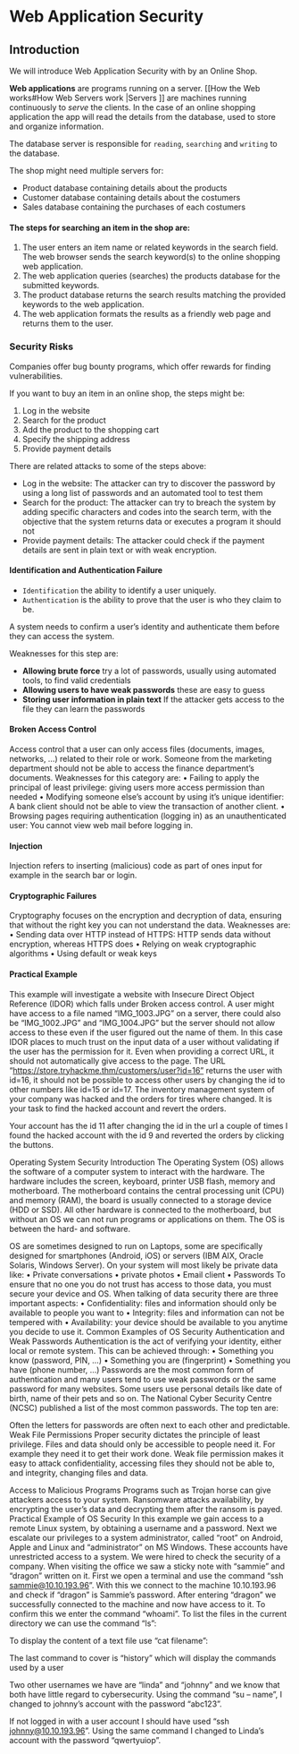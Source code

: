 
# Web Application Security 

## Introduction

We will introduce Web Application Security with by an Online Shop.

**Web applications** are programs running on a server. [[How the Web works#How Web Servers work |Servers ]] are machines running continuously to *serve* the clients. In the case of an online shopping application the app will read the details from the database, used to store and organize information.

The database server is responsible for `reading`, `searching` and `writing` to the database.

The shop might need multiple servers for:
- Product database containing details about the products
- Customer database containing details about the costumers
- Sales database containing the purchases of each costumers

#### The steps for searching an item in the shop are:
1. The user enters an item name or related keywords in the search field. The web browser sends the search keyword(s) to the online shopping web application.
2. The web application queries (searches) the products database for the submitted keywords.
3. The product database returns the search results matching the provided keywords to the web application.
4. The web application formats the results as a friendly web page and returns them to the user.
### Security Risks

Companies offer bug bounty programs, which offer rewards for finding vulnerabilities.

 If you want to buy an item in an online shop, the steps might be:
1. Log in the website
2. Search for the product
3. Add the product to the shopping cart
4. Specify the shipping address
5. Provide payment details

 There are related attacks to some of the steps above:
- Log in the website: The attacker can try to discover the password by using a long list of passwords and an automated tool to test them
- Search for the product: The attacker can try to breach the system by adding specific characters and codes into the search term, with the objective that the system returns data or executes a program it should not
- Provide payment details: The attacker could check if the payment details are sent in plain text or with weak encryption.

#### Identification and Authentication Failure
- `Identification` the ability to identify a user uniquely. 
- `Authentication` is the ability to prove that the user is who they claim to be.

A system needs to confirm a user’s identity and authenticate them before they can access the system.

 Weaknesses for this step are:
- **Allowing brute force** try a lot of passwords, usually using automated tools, to find valid credentials
- **Allowing users to have weak passwords** these are easy to guess
- **Storing user information in plain text** If the attacker gets access to the file they can learn the passwords 

#### Broken Access Control
Access control that a user can only access files (documents, images, networks, …) related to their role or work. Someone from the marketing department should not be able to access the finance department’s documents.
Weaknesses for this category are:
    • Failing to apply the principal of least privilege: giving users more access permission than needed
    • Modifying someone else’s account by using it’s unique identifier: A bank client should not be able to view the transaction of another client.
    • Browsing pages requiring authentication (logging in) as an unauthenticated user: You cannot view web mail before logging in.
    
#### Injection
Injection refers to inserting (malicious) code as part of ones input for example in the search bar or login.

#### Cryptographic Failures
Cryptography focuses on the encryption and decryption of data, ensuring that without the right key you can not understand the data.
Weaknesses are:
    • Sending data over HTTP instead of HTTPS: HTTP sends data without encryption, whereas HTTPS does
    • Relying on weak cryptographic algorithms
    • Using default or weak keys
    
#### Practical Example 
This example will investigate a website with Insecure Direct Object Reference (IDOR) which falls under Broken access control. A user might have access to a file named “IMG_1003.JPG” on a server, there could also be “IMG_1002.JPG” and “IMG_1004.JPG” but the server should not allow access to these even if the user figured out the name of them. In this case IDOR places to much trust on the input data of a user without validating if the user has the permission for it. 
Even when providing a correct URL, it should not automatically give access to the page. The URL “https://store.tryhackme.thm/customers/user?id=16” returns the user with id=16, it should not be possible to access other users by changing the id to other numbers like id=15 or id=17. 
The inventory management system of your company was hacked and the orders for tires where changed. It is your task to find the hacked account and revert the orders.


Your account has the id 11 after changing the id in the url a couple of times I found the hacked account with the id 9 and reverted the orders by clicking the buttons.

Operating System Security
Introduction
The Operating System (OS) allows the software of a computer system to interact with the hardware. 
The hardware includes the screen, keyboard, printer  USB flash, memory and motherboard. The motherboard contains the central processing unit (CPU) and memory (RAM), the board is usually connected to a storage device (HDD or SSD). All other hardware is connected to the motherboard, but without an OS we can not run programs or applications on them. The OS is between the hard- and software.

OS are sometimes designed to run on Laptops, some are specifically designed for smartphones (Android, iOS) or servers (IBM AIX, Oracle Solaris, Windows Server). 
On your system will most likely be private data like:
    • Private conversations
    • private photos 
    • Email client
    • Passwords
To ensure that no one you do not trust has access to those data, you must secure your device and OS.
When talking of data security there are three important aspects:
    • Confidentiality: files and information should only be available to people you want to
    • Integrity: files and information can not be tempered with
    • Availability: your device should be available to you anytime you decide to use it.
 Common Examples of OS Security
Authentication and Weak Passwords
Authentication is the act of verifying your identity, either local or remote system. This can be achieved through:
    • Something you know (password, PIN, …)
    • Something you are (fingerprint)
    • Something you have (phone number, …)
Passwords are the most common form of authentication and many users tend to use weak passwords or the same password for many websites. Some users use personal details like date of birth, name of their pets and so on.
The National Cyber Security Centre (NCSC) published a list of the most common passwords. The top ten are:

Often the letters for passwords are often next to each other and predictable. 
Weak File Permissions
Proper security dictates the principle of least privilege. Files and data should only be accessible to people need it. For example they need it to get their work done. Weak file permission makes it easy to attack confidentiality, accessing files they should not be able to, and integrity, changing files and data.  

Access to Malicious Programs
Programs such as Trojan horse can give attackers access to your system. Ransomware attacks availability, by encrypting the user’s data and decrypting them after the ransom is payed. 
Practical Example of OS Security
In this example we gain access to a remote Linux system, by obtaining a username and a password. Next we escalate our privileges to a system administrator,  called “root” on Android, Apple and Linux and “administrator” on MS Windows. These accounts have unrestricted access to a system.
We were hired to check the security of a company. When visiting the office we saw a sticky note with “sammie” and “dragon” written on it. 
First we open a terminal and use the command “ssh sammie@10.10.193.96”. With this we connect to the machine 10.10.193.96 and check if “dragon” is Sammie’s password.
After entering “dragon” we successfully connected to the machine and now have access to it.
To confirm this we enter the command “whoami”.
To list the files in the current directory we can use the command “ls”:

To display the content of a text file use “cat filename”:

The last command to cover is “history” which will display the commands used by a user 

Two other usernames we have are “linda” and “johnny” and we know that both have little regard to cybersecurity.
Using the command “su – name”, I changed to johnny’s account with the password “abc123”.

If not logged in with a user account I should have used “ssh johnny@10.10.193.96”.  Using the same command I changed to Linda’s account with the password “qwertyuiop”.
